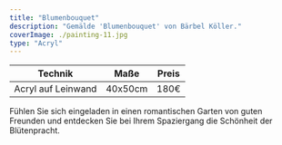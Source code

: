 ```yaml
---
title: "Blumenbouquet"
description: "Gemälde 'Blumenbouquet' von Bärbel Köller."
coverImage: ./painting-11.jpg
type: "Acryl"
---
```


| Technik         | Maße    | Preis |
|-----------------|---------|-------|
| Acryl auf Leinwand | 40x50cm | 180€  |


Fühlen Sie sich eingeladen in einen romantischen Garten von guten Freunden und entdecken Sie bei Ihrem Spaziergang die Schönheit der Blütenpracht.